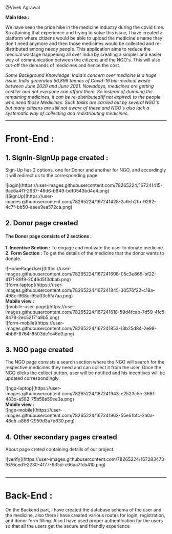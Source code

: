 
@Vivek Agrawal

<b>Main Idea : </b>
<p>We have seen the price hike in the medicine industry during the covid time. So attaining that experience and trying to solve this issue, I have created a platform where citizens would be able to upload the medicine's name they don't need anymore and then those medicines would be collected and re-distributed among needy people. This application aims to reduce the medical wastage happening all over India by creating a simpler and easier way of communication between the citizens and the NGO's. This will also cut-off the demands of medicines and hence the cost.</p>

<i>Some Background Knowledge: </i>
<i> India's concern over medicine is a huge issue. India generated 56,898 tonnes of Covid-19 bio-medical waste between June 2020 and June 2021. Nowadays, medicines are getting costlier and not everyone can afford them. So instead of dumping the remaining medicines, it can be re-distributed(If not expired) to the people who need those Medicines. Such tasks are carried out by several NGO's but many citizens are still not aware of these and NGO's also lack a systematic way of collecting and redistributing medicines. </i>
<hr/>
<h1>Front-End :</h1>

<h2>1. SignIn-SignUp page created :</h2>
<p>Sign-Up has 2 options, one for Donor and another for NGO, and accordingly it will redirect us to the corresponding page.</p>
![login](https://user-images.githubusercontent.com/78265224/167241415-9ac6a4f1-2637-46d6-b849-bdf0543bd4c4.png)
<br>
![SignUp](https://user-images.githubusercontent.com/78265224/167241428-2a9cb2fb-9282-4c7f-bb50-aaee9ea572ca.png)
<br>

<h2>2. Donor page created</h2>
<h4>
  The Donor page consists of 2 sections :
</h4>
<p>
  <b>1. Incentive Section :</b> To engage and motivate the user to donate medicine. <br/>
  <b>2. Form Section :</b> To get the details of the medicine that the donor wants to donate.<br/>
</p>
![HomePageUser](https://user-images.githubusercontent.com/78265224/167241608-05c3e865-bf22-417f-89f9-2046d5f3dbab.png)
<br>
![form-laptop](https://user-images.githubusercontent.com/78265224/167241845-30576f22-c18a-498c-968c-95d33c5fa7aa.png)
<br>
<b>Mobile view :</b>
</br>
![mobile-user-page](https://user-images.githubusercontent.com/78265224/167241618-59d4fcab-7d59-4fc5-8478-2ec52171a8b5.png)
<br>
![form-mobile](https://user-images.githubusercontent.com/78265224/167241853-13b25d84-2e98-4bb6-8764-8503de1c46e0.png)
<br>

<h2>3. NGO page created</h2>
<p>
  The NGO page consists a search section where the NGO will search for the respective medicines they need and can collect it from the user.
  Once the NGO clicks the collect button, user will be notified and his incentives will be updated correspondingly.
</p>
![ngo-laptop](https://user-images.githubusercontent.com/78265224/167241943-e2523c5e-368f-483d-a582-75b58a59ee3a.png)
<br>
<b>Mobile view :</b>
</br>
![ngo-mobile](https://user-images.githubusercontent.com/78265224/167241962-55e61bfc-2a0a-48e5-a866-2959d3a7b630.png)
<br/>
<h2>4. Other secondary pages created</h2>
<p> 
  About page creted containing details of our project.<br/>
</p>
![verify](https://user-images.githubusercontent.com/78265224/167283473-f676ced1-2230-4177-935d-c66aa7fcb410.png)
<br/>
<br/>

<hr/>
<h1>Back-End :</h1>
<p>
On the Backend part, I have created the database schema of the user and the medicine, also there I have created various routes for login, registration, and donor form  filling. Also I have used proper authentication for the users so that all the users get the secure and friendly experience
<br/>
  
</p>
<br/>


